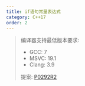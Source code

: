 ```yaml
---
title: if语句常量表达式
category: C++17
order: 2
---
```


> 编译器支持最低版本要求:
> * GCC: 7
> * MSVC: 19.1
> * Clang: 3.9
>
> 提案: [P0292R2](http://wg21.link/p0292r2)

